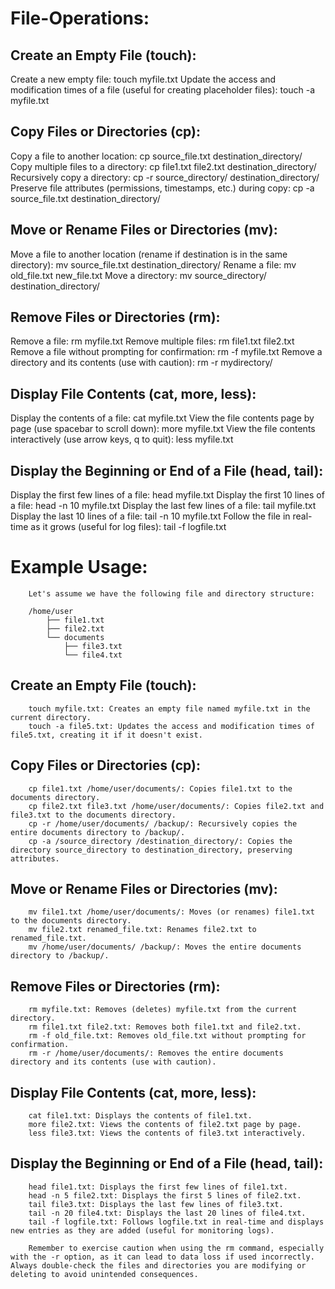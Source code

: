 # File-Operations:

## Create an Empty File (touch):

Create a new empty file: touch myfile.txt
Update the access and modification times of a file (useful for creating placeholder files): touch -a myfile.txt

## Copy Files or Directories (cp):

Copy a file to another location: cp source_file.txt destination_directory/
Copy multiple files to a directory: cp file1.txt file2.txt destination_directory/
Recursively copy a directory: cp -r source_directory/ destination_directory/
Preserve file attributes (permissions, timestamps, etc.) during copy: cp -a source_file.txt destination_directory/

## Move or Rename Files or Directories (mv):

Move a file to another location (rename if destination is in the same directory): mv source_file.txt destination_directory/
Rename a file: mv old_file.txt new_file.txt
Move a directory: mv source_directory/ destination_directory/

## Remove Files or Directories (rm):

Remove a file: rm myfile.txt
Remove multiple files: rm file1.txt file2.txt
Remove a file without prompting for confirmation: rm -f myfile.txt
Remove a directory and its contents (use with caution): rm -r mydirectory/

## Display File Contents (cat, more, less):

Display the contents of a file: cat myfile.txt
View the file contents page by page (use spacebar to scroll down): more myfile.txt
View the file contents interactively (use arrow keys, q to quit): less myfile.txt

## Display the Beginning or End of a File (head, tail):

Display the first few lines of a file: head myfile.txt
Display the first 10 lines of a file: head -n 10 myfile.txt
Display the last few lines of a file: tail myfile.txt
Display the last 10 lines of a file: tail -n 10 myfile.txt
Follow the file in real-time as it grows (useful for log files): tail -f logfile.txt


# 		Example Usage:
		
		Let's assume we have the following file and directory structure:
		
		/home/user
			├── file1.txt
			├── file2.txt
			└── documents
				├── file3.txt
				└── file4.txt
				
## 		Create an Empty File (touch):
		
		touch myfile.txt: Creates an empty file named myfile.txt in the current directory.
		touch -a file5.txt: Updates the access and modification times of file5.txt, creating it if it doesn't exist.
		
## 		Copy Files or Directories (cp):
		
		cp file1.txt /home/user/documents/: Copies file1.txt to the documents directory.
		cp file2.txt file3.txt /home/user/documents/: Copies file2.txt and file3.txt to the documents directory.
		cp -r /home/user/documents/ /backup/: Recursively copies the entire documents directory to /backup/.
		cp -a /source_directory /destination_directory/: Copies the directory source_directory to destination_directory, preserving attributes.
		
## 		Move or Rename Files or Directories (mv):
		
		mv file1.txt /home/user/documents/: Moves (or renames) file1.txt to the documents directory.
		mv file2.txt renamed_file.txt: Renames file2.txt to renamed_file.txt.
		mv /home/user/documents/ /backup/: Moves the entire documents directory to /backup/.
		
## 		Remove Files or Directories (rm):
		
		rm myfile.txt: Removes (deletes) myfile.txt from the current directory.
		rm file1.txt file2.txt: Removes both file1.txt and file2.txt.
		rm -f old_file.txt: Removes old_file.txt without prompting for confirmation.
		rm -r /home/user/documents/: Removes the entire documents directory and its contents (use with caution).
		
## 		Display File Contents (cat, more, less):
		
		cat file1.txt: Displays the contents of file1.txt.
		more file2.txt: Views the contents of file2.txt page by page.
		less file3.txt: Views the contents of file3.txt interactively.
		
## 		Display the Beginning or End of a File (head, tail):
		
		head file1.txt: Displays the first few lines of file1.txt.
		head -n 5 file2.txt: Displays the first 5 lines of file2.txt.
		tail file3.txt: Displays the last few lines of file3.txt.
		tail -n 20 file4.txt: Displays the last 20 lines of file4.txt.
		tail -f logfile.txt: Follows logfile.txt in real-time and displays new entries as they are added (useful for monitoring logs).
		
		Remember to exercise caution when using the rm command, especially with the -r option, as it can lead to data loss if used incorrectly. Always double-check the files and directories you are modifying or deleting to avoid unintended consequences.
